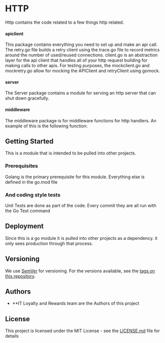# HTTP

Http contains the code related to a few things http related.

#### apiclient
This package contains everything you need to set up and make an api call.
The retry.go file builds a retry client using the trace.go file to record metrics around the number
of used/reused connections.
client.go is an abstraction layer for the api client that handles all of your http request building for making calls to other apis.
For testing purposes, the mockclient.go and mockretry.go allow for mocking the APIClient and retryClient using gomock.

#### server
The Server package contains a module for serving an http server that can shut down gracefully.

#### middleware
The middleware package is for middleware functions for http handlers.
An example of this is the following function:

## Getting Started

This is a module that is intended to be pulled into other projects. 

### Prerequisites

Golang is the primary prerequisite for this module. Everything else is defined in the go.mod file

### And coding style tests

Unit Tests are done as part of the code. Every commit they are all run with the Go Test command


## Deployment

Since this is a go module it is pulled into other projects as a dependency. it only sees production through that process.

## Versioning

We use [SemVer](http://semver.org/) for versioning. For the versions available, see the [tags on this repository](https://github.com/your/project/tags).

## Authors

* **IT Loyalty and Rewards team are the Authors of this project

## License

This project is licensed under the MIT License - see the [LICENSE.md](LICENSE.md) file for details


